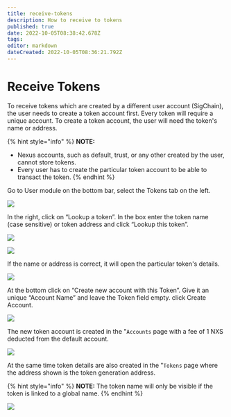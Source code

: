 ```yaml
---
title: receive-tokens
description: How to receive to tokens
published: true
date: 2022-10-05T08:38:42.678Z
tags: 
editor: markdown
dateCreated: 2022-10-05T08:36:21.792Z
---
```


# Receive Tokens

To receive tokens which are created by a different user account (SigChain), the user needs to create a token account first. Every token will require a unique account. To create a token account, the user will need the token's name or address.

{% hint style="info" %}
**NOTE:**

* Nexus accounts, such as default, trust, or any other created by the user, cannot store tokens.
* Every user has to create the particular token account to be able to transact the token.
{% endhint %}

Go to User module on the bottom bar, select the Tokens tab on the left.

![](https://nexus.io/ResourceHub/images/guide/receive\_token1.png)

In the right, click on “Lookup a token”. In the box enter the token name (case sensitive) or token address and click “Lookup this token”.

![](https://nexus.io/ResourceHub/images/guide/receive\_token2.png)

![](https://nexus.io/ResourceHub/images/guide/receive\_token3.png)

If the name or address is correct, it will open the particular token's details.

![](https://nexus.io/ResourceHub/images/guide/receive\_token4.png)

At the bottom click on “Create new account with this Token”. Give it an unique “Account Name” and leave the Token field empty. click Create Account.

![](https://nexus.io/ResourceHub/images/guide/receive\_token5.png)

The new token account is created in the "`Accounts` page with a fee of 1 NXS deducted from the default account.&#x20;

![](https://nexus.io/ResourceHub/images/guide/receive\_token6.png)

At the same time token details are also created in the "`Tokens` page where the address shown is the token generation address.

{% hint style="info" %}
**NOTE:** The token name will only be visible if the token is linked to a global name.
{% endhint %}

![](https://nexus.io/ResourceHub/images/guide/receive\_token7.png)
